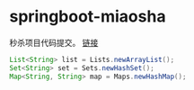 # springboot-miaosha
秒杀项目代码提交。
[链接](http://baidu.com)
```java
List<String> list = Lists.newArrayList();
Set<String> set = Sets.newHashSet();
Map<String, String> map = Maps.newHashMap();
```

